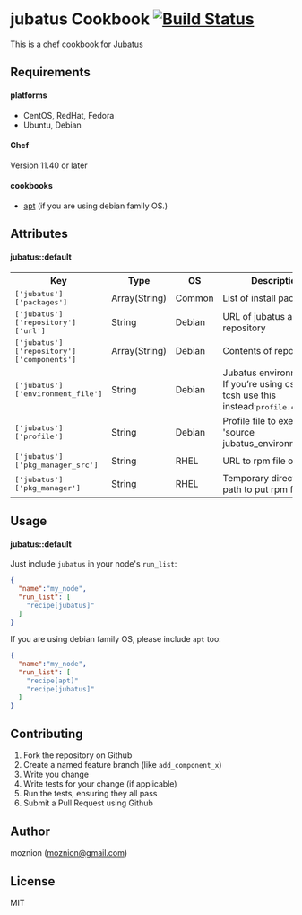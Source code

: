 jubatus Cookbook [![Build Status](https://travis-ci.org/moznion/chef-jubatus.png?branch=master)](https://travis-ci.org/moznion/chef-jubatus)
================
This is a chef cookbook for [Jubatus](http://jubat.us/)

Requirements
------------

#### platforms
- CentOS, RedHat, Fedora
- Ubuntu, Debian

#### Chef
Version 11.40 or later

#### cookbooks
- [apt](https://github.com/opscode-cookbooks/apt) (if you are using debian family OS.)

Attributes
----------

#### jubatus::default
<table>
  <tr>
    <th>Key</th>
    <th>Type</th>
    <th>OS</th>
    <th>Description</th>
    <th>Default</th>
  </tr>
  <tr>
    <td><tt>['jubatus']['packages']</tt></td>
    <td>Array(String)</td>
    <td>Common</td>
    <td>List of install packages</td>
    <td><tt>['jubatus'](<- Debian), ['jubatus', 'jubatus-client'](<- RHEL)</tt></td>
  </tr>
  <tr>
    <td><tt>['jubatus']['repository']['url']</tt></td>
    <td>String</td>
    <td>Debian</td>
    <td>URL of jubatus apt repository</td>
    <td><tt>http://download.jubat.us/apt</tt></td>
  </tr>
  <tr>
    <td><tt>['jubatus']['repository']['components']</tt></td>
    <td>Array(String)</td>
    <td>Debian</td>
    <td>Contents of repository</td>
    <td><tt>['binary/']</tt></td>
  </tr>
  <tr>
    <td><tt>['jubatus']['environment_file']</tt></td>
    <td>String</td>
    <td>Debian</td>
    <td>Jubatus environment file. If you’re using csh or tcsh
    use this instead:<tt>profile.csh</tt>:</td>
    <td><tt>profile</tt></td>
  </tr>
  <tr>
    <td><tt>['jubatus']['profile']</tt></td>
    <td>String</td>
    <td>Debian</td>
    <td>Profile file to execute 'source jubatus_environment_file'</td>
    <td><tt>/etc/profile</tt></td>
  </tr>
  <tr>
    <td><tt>['jubatus']['pkg_manager_src']</tt></td>
    <td>String</td>
    <td>RHEL</td>
    <td>URL to rpm file of jubatus</td>
    <td><tt>http://download.jubat.us/yum/rhel/6/stable/x86_64/jubatus-release-6-1.el6.x86_64.rpm</tt></td>
  </tr>
  <tr>
    <td><tt>['jubatus']['pkg_manager']</tt></td>
    <td>String</td>
    <td>RHEL</td>
    <td>Temporary directory path to put rpm file</td>
    <td><tt>#{Chef::Config[:file_cache_path]}/jubatus.rpm</tt></td>
  </tr>
</table>

Usage
-----

#### jubatus::default
Just include `jubatus` in your node's `run_list`:

```json
{
  "name":"my_node",
  "run_list": [
    "recipe[jubatus]"
  ]
}
```

If you are using debian family OS, please include `apt` too:
```json
{
  "name":"my_node",
  "run_list": [
    "recipe[apt]"
    "recipe[jubatus]"
  ]
}
```

Contributing
------------
1. Fork the repository on Github
2. Create a named feature branch (like `add_component_x`)
3. Write you change
4. Write tests for your change (if applicable)
5. Run the tests, ensuring they all pass
6. Submit a Pull Request using Github

Author
------
moznion (moznion@gmail.com)

License
-------
MIT
